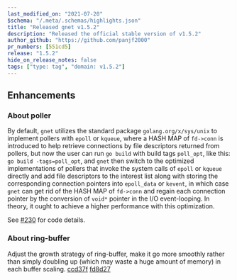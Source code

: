 ```yaml
---
last_modified_on: "2021-07-20"
$schema: "/.meta/.schemas/highlights.json"
title: "Released gnet v1.5.2"
description: "Released the official stable version of v1.5.2"
author_github: "https://github.com/panjf2000"
pr_numbers: [551cd5]
release: "1.5.2"
hide_on_release_notes: false
tags: ["type: tag", "domain: v1.5.2"]
---
```


## Enhancements

### About poller

By default, `gnet` utilizes the standard package `golang.org/x/sys/unix` to implement pollers with `epoll` or `kqueue`, where a HASH MAP of `fd->conn` is introduced to help retrieve connections by file descriptors returned from pollers, but now the user can run `go build` with build tags `poll_opt`, like this: `go build -tags=poll_opt`, and `gnet` then switch to the optimized implementations of pollers that invoke the system calls of `epoll` or `kqueue` directly and add file descriptors to the interest list along with storing the corresponding connection pointers into `epoll_data` or `kevent`, in which case `gnet` can get rid of the HASH MAP of `fd->conn` and regain each connection pointer by the conversion of `void*` pointer in the I/O event-looping. In theory, it ought to achieve a higher performance with this optimization. 

See [#230](https://github.com/panjf2000/gnet/pull/230) for code details.

### About ring-buffer

Adjust the growth strategy of ring-buffer, make it go more smoothly rather than simply doubling up (which may waste a huge amount of memory) in each buffer scaling. [ccd37f](https://github.com/panjf2000/gnet/commit/ccd37ff254e47ed4fff3feee79d88849d9444502) [fd8d27](https://github.com/panjf2000/gnet/commit/fd8d27ba98237a44c8d37ca9c9ecf02a7365ad44)